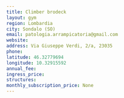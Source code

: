 ```yaml
---
title: Climber brodeck
layout: gym
region: Lombardia
city: Sondalo (SO)
email: patologia.arrampicatoria@gmail.com
website: 
address: Via Giuseppe Verdi, 2/a, 23035 
phone: 
latitude: 46.32779694
longitude: 10.32915592
annual_fee: 
ingress_price: 
structures: 
monthly_subscription_price: None
---
```


